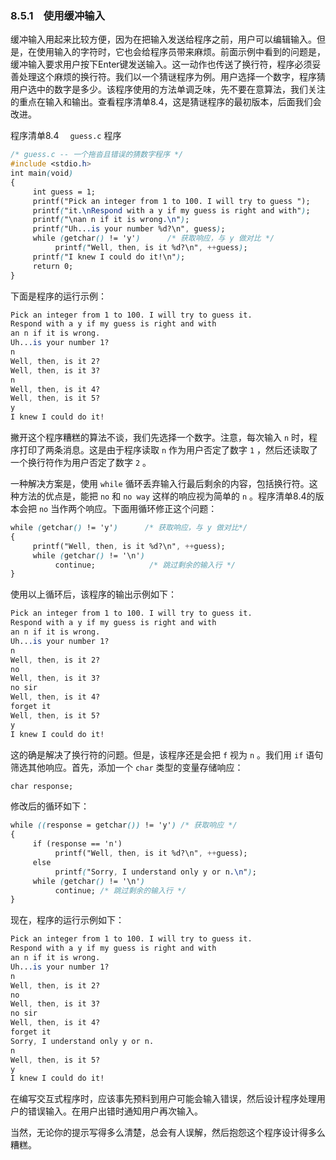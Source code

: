 ### 8.5.1　使用缓冲输入

缓冲输入用起来比较方便，因为在把输入发送给程序之前，用户可以编辑输入。但是，在使用输入的字符时，它也会给程序员带来麻烦。前面示例中看到的问题是，缓冲输入要求用户按下Enter键发送输入。这一动作也传送了换行符，程序必须妥善处理这个麻烦的换行符。我们以一个猜谜程序为例。用户选择一个数字，程序猜用户选中的数字是多少。该程序使用的方法单调乏味，先不要在意算法，我们关注的重点在输入和输出。查看程序清单8.4，这是猜谜程序的最初版本，后面我们会改进。

程序清单8.4　 `guess.c` 程序

```css
/* guess.c -- 一个拖沓且错误的猜数字程序 */
#include <stdio.h>
int main(void)
{
     int guess = 1;
     printf("Pick an integer from 1 to 100. I will try to guess ");
     printf("it.\nRespond with a y if my guess is right and with");
     printf("\nan n if it is wrong.\n");
     printf("Uh...is your number %d?\n", guess);
     while (getchar() != 'y')      /* 获取响应，与 y 做对比 */
          printf("Well, then, is it %d?\n", ++guess);
     printf("I knew I could do it!\n");
     return 0;
}
```

下面是程序的运行示例：

```css
Pick an integer from 1 to 100. I will try to guess it.
Respond with a y if my guess is right and with
an n if it is wrong.
Uh...is your number 1?
n
Well, then, is it 2?
Well, then, is it 3?
n
Well, then, is it 4?
Well, then, is it 5?
y
I knew I could do it!

```

撇开这个程序糟糕的算法不谈，我们先选择一个数字。注意，每次输入 `n` 时，程序打印了两条消息。这是由于程序读取 `n` 作为用户否定了数字 `1` ，然后还读取了一个换行符作为用户否定了数字 `2` 。

一种解决方案是，使用 `while` 循环丢弃输入行最后剩余的内容，包括换行符。这种方法的优点是，能把 `no` 和 `no way` 这样的响应视为简单的 `n` 。程序清单8.4的版本会把 `no` 当作两个响应。下面用循环修正这个问题：

```css
while (getchar() != 'y')      /* 获取响应，与 y 做对比*/
{
     printf("Well, then, is it %d?\n", ++guess);
     while (getchar() != '\n')
          continue;            /* 跳过剩余的输入行 */
}
```

使用以上循环后，该程序的输出示例如下：

```css
Pick an integer from 1 to 100. I will try to guess it.
Respond with a y if my guess is right and with
an n if it is wrong.
Uh...is your number 1?
n
Well, then, is it 2?
no
Well, then, is it 3?
no sir
Well, then, is it 4?
forget it
Well, then, is it 5?
y
I knew I could do it!

```

这的确是解决了换行符的问题。但是，该程序还是会把 `f` 视为 `n` 。我们用 `if` 语句筛选其他响应。首先，添加一个 `char` 类型的变量存储响应：

```css
char response;
```

修改后的循环如下：

```css
while ((response = getchar()) != 'y') /* 获取响应 */
{
     if (response == 'n')
          printf("Well, then, is it %d?\n", ++guess);
     else
          printf("Sorry, I understand only y or n.\n");
     while (getchar() != '\n')
          continue; /* 跳过剩余的输入行 */
}
```

现在，程序的运行示例如下：

```css
Pick an integer from 1 to 100. I will try to guess it.
Respond with a y if my guess is right and with
an n if it is wrong.
Uh...is your number 1?
n
Well, then, is it 2?
no
Well, then, is it 3?
no sir
Well, then, is it 4?
forget it
Sorry, I understand only y or n.
n
Well, then, is it 5?
y
I knew I could do it!

```

在编写交互式程序时，应该事先预料到用户可能会输入错误，然后设计程序处理用户的错误输入。在用户出错时通知用户再次输入。

当然，无论你的提示写得多么清楚，总会有人误解，然后抱怨这个程序设计得多么糟糕。

